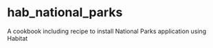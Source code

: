 # hab_national_parks

A cookbook including recipe to install National Parks application using Habitat
